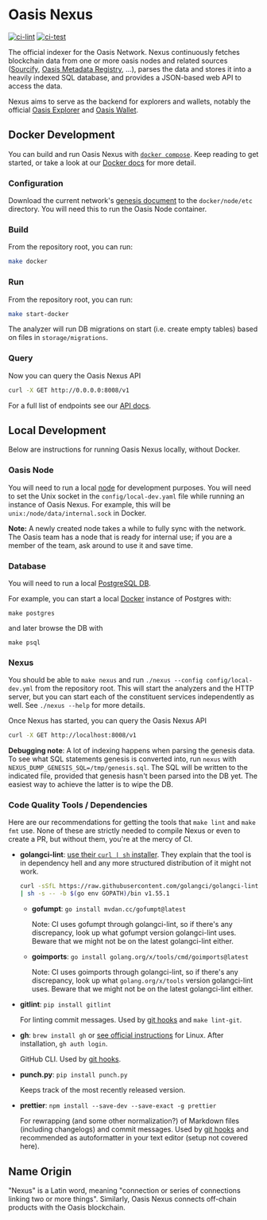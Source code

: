 # Oasis Nexus

[![ci-lint](https://github.com/oasisprotocol/nexus/actions/workflows/ci-lint.yaml/badge.svg)](https://github.com/oasisprotocol/nexus/actions/workflows/ci-lint.yaml)
[![ci-test](https://github.com/oasisprotocol/nexus/actions/workflows/ci-test.yaml/badge.svg)](https://github.com/oasisprotocol/nexus/actions/workflows/ci-test.yaml)

The official indexer for the Oasis Network. Nexus continuously fetches
blockchain data from one or more oasis nodes and related sources
([Sourcify](sourcify.dev),
[Oasis Metadata Registry](https://github.com/oasisprotocol/metadata-registry),
...), parses the data and stores it into a heavily indexed SQL database, and
provides a JSON-based web API to access the data.

Nexus aims to serve as the backend for explorers and wallets, notably the
official [Oasis Explorer](https://github.com/oasisprotocol/explorer/) and
[Oasis Wallet](https://github.com/oasisprotocol/oasis-wallet-web).

## Docker Development

You can build and run Oasis Nexus with
[`docker compose`](https://docs.docker.com/compose/). Keep reading to get
started, or take a look at our [Docker docs](docker/README.md) for more detail.

### Configuration

Download the current network's
[genesis document](https://docs.oasis.dev/oasis-core/consensus/genesis) to the
`docker/node/etc` directory. You will need this to run the Oasis Node container.

### Build

From the repository root, you can run:

```sh
make docker
```

### Run

From the repository root, you can run:

```sh
make start-docker
```

The analyzer will run DB migrations on start (i.e. create empty tables) based on
files in `storage/migrations`.

### Query

Now you can query the Oasis Nexus API

```sh
curl -X GET http://0.0.0.0:8008/v1
```

For a full list of endpoints see our
[API docs](https://github.com/oasisprotocol/nexus/blob/main/api/README.md).

## Local Development

Below are instructions for running Oasis Nexus locally, without Docker.

### Oasis Node

You will need to run a local
[node](https://docs.oasis.io/node/run-your-node/non-validator-node/) for
development purposes. You will need to set the Unix socket in the
`config/local-dev.yaml` file while running an instance of Oasis Nexus. For
example, this will be `unix:/node/data/internal.sock` in Docker.

**Note:** A newly created node takes a while to fully sync with the network. The
Oasis team has a node that is ready for internal use; if you are a member of the
team, ask around to use it and save time.

### Database

You will need to run a local [PostgreSQL DB](https://www.postgresql.org/).

For example, you can start a local [Docker](https://hub.docker.com/_/postgres)
instance of Postgres with:

```
make postgres
```

and later browse the DB with

```
make psql
```

### Nexus

You should be able to `make nexus` and run
`./nexus --config config/local-dev.yml` from the repository root. This will
start the analyzers and the HTTP server, but you can start each of the
constituent services independently as well. See `./nexus --help` for more
details.

Once Nexus has started, you can query the Oasis Nexus API

```sh
curl -X GET http://localhost:8008/v1
```

**Debugging note**: A lot of indexing happens when parsing the genesis data. To
see what SQL statements genesis is converted into, run `nexus` with
`NEXUS_DUMP_GENESIS_SQL=/tmp/genesis.sql`. The SQL will be written to the
indicated file, provided that genesis hasn't been parsed into the DB yet. The
easiest way to achieve the latter is to wipe the DB.

### Code Quality Tools / Dependencies

Here are our recommendations for getting the tools that `make lint` and
`make fmt` use. None of these are strictly needed to compile Nexus or even to
create a PR, but without them, you're at the mercy of CI.

- **golangci-lint**:
  [use their `curl | sh` installer](https://golangci-lint.run/usage/install/).
  They explain that the tool is in dependency hell and any more structured
  distribution of it might not work.

  ```sh
  curl -sSfL https://raw.githubusercontent.com/golangci/golangci-lint/master/install.sh \
  | sh -s -- -b $(go env GOPATH)/bin v1.55.1
  ```

  - **gofumpt**: `go install mvdan.cc/gofumpt@latest`

    Note: CI uses gofumpt through golangci-lint, so if there's any discrepancy,
    look up what gofumpt version golangci-lint uses. Beware that we might not be
    on the latest golangci-lint either.

  - **goimports**: `go install golang.org/x/tools/cmd/goimports@latest`

    Note: CI uses goimports through golangci-lint, so if there's any
    discrepancy, look up what `golang.org/x/tools` version golangci-lint uses.
    Beware that we might not be on the latest golangci-lint either.

- **gitlint**: `pip install gitlint`

  For linting commit messages. Used by [git hooks](scripts/git-hooks) and
  `make lint-git`.

- **gh**: `brew install gh` or
  [see official instructions](https://github.com/cli/cli?tab=readme-ov-file#installation)
  for Linux. After installation, `gh auth login`.

  GitHub CLI. Used by [git hooks](scripts/git-hooks).

- **punch.py**: `pip install punch.py`

  Keeps track of the most recently released version.

- **prettier**: `npm install --save-dev --save-exact -g prettier`

  For rewrapping (and some other normalization?) of Markdown files (including
  changelogs) and commit messages. Used by [git hooks](scripts/git-hooks) and
  recommended as autoformatter in your text editor (setup not covered here).

## Name Origin

"Nexus" is a Latin word, meaning "connection or series of connections linking
two or more things". Similarly, Oasis Nexus connects off-chain products with the
Oasis blockchain.
